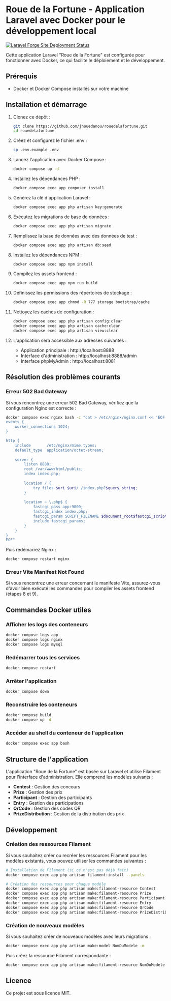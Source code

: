 # Roue de la Fortune - Application Laravel avec Docker pour le développement local

[![Laravel Forge Site Deployment Status](https://img.shields.io/endpoint?url=https%3A%2F%2Fforge.laravel.com%2Fsite-badges%2Fe7a7cd9a-eb18-4e14-a327-eeb466e28f30%3Fdate%3D1%26label%3D1%26commit%3D1&style=plastic)](https://forge.laravel.com/servers/888615/sites/2668195)


Cette application Laravel "Roue de la Fortune" est configurée pour fonctionner avec Docker, ce qui facilite le déploiement et le développement.

## Prérequis

- Docker et Docker Compose installés sur votre machine

## Installation et démarrage

1. Clonez ce dépôt :
   ```bash
   git clone https://github.com/jhouedanou/rouedelafortune.git
   cd rouedelafortune
   ```

2. Créez et configurez le fichier .env :
   ```bash
   cp .env.example .env
   ```

3. Lancez l'application avec Docker Compose :
   ```bash
   docker compose up -d
   ```

4. Installez les dépendances PHP :
   ```bash
   docker compose exec app composer install
   ```

5. Générez la clé d'application Laravel :
   ```bash
   docker compose exec app php artisan key:generate
   ```

6. Exécutez les migrations de base de données :
   ```bash
   docker compose exec app php artisan migrate
   ```

7. Remplissez la base de données avec des données de test :
   ```bash
   docker compose exec app php artisan db:seed
   ```

8. Installez les dépendances NPM :
   ```bash
   docker compose exec app npm install
   ```

9. Compilez les assets frontend :
   ```bash
   docker compose exec app npm run build
   ```

10. Définissez les permissions des répertoires de stockage :
    ```bash
    docker compose exec app chmod -R 777 storage bootstrap/cache
    ```

11. Nettoyez les caches de configuration :
    ```bash
    docker compose exec app php artisan config:clear
    docker compose exec app php artisan cache:clear
    docker compose exec app php artisan view:clear
    ```

12. L'application sera accessible aux adresses suivantes :
    - Application principale : http://localhost:8888
    - Interface d'administration : http://localhost:8888/admin
    - Interface phpMyAdmin : http://localhost:8081

## Résolution des problèmes courants

### Erreur 502 Bad Gateway

Si vous rencontrez une erreur 502 Bad Gateway, vérifiez que la configuration Nginx est correcte :

```bash
docker compose exec nginx bash -c "cat > /etc/nginx/nginx.conf << 'EOF'
events {
    worker_connections 1024;
}

http {
    include       /etc/nginx/mime.types;
    default_type  application/octet-stream;
    
    server {
        listen 8888;
        root /var/www/html/public;
        index index.php;
        
        location / {
            try_files $uri $uri/ /index.php?$query_string;
        }
        
        location ~ \.php$ {
            fastcgi_pass app:9000;
            fastcgi_index index.php;
            fastcgi_param SCRIPT_FILENAME $document_root$fastcgi_script_name;
            include fastcgi_params;
        }
    }
}
EOF"
```

Puis redémarrez Nginx :
```bash
docker compose restart nginx
```

### Erreur Vite Manifest Not Found

Si vous rencontrez une erreur concernant le manifeste Vite, assurez-vous d'avoir bien exécuté les commandes pour compiler les assets frontend (étapes 8 et 9).


## Commandes Docker utiles

### Afficher les logs des conteneurs
```bash
docker compose logs app
docker compose logs nginx
docker compose logs mysql
```

### Redémarrer tous les services
```bash
docker compose restart
```

### Arrêter l'application
```bash
docker compose down
```

### Reconstruire les conteneurs
```bash
docker compose build
docker compose up -d
```

### Accéder au shell du conteneur de l'application
```bash
docker compose exec app bash
```

## Structure de l'application

L'application "Roue de la Fortune" est basée sur Laravel et utilise Filament pour l'interface d'administration. Elle comprend les modèles suivants :

- **Contest** : Gestion des concours
- **Prize** : Gestion des prix
- **Participant** : Gestion des participants
- **Entry** : Gestion des participations
- **QrCode** : Gestion des codes QR
- **PrizeDistribution** : Gestion de la distribution des prix

## Développement

### Création des ressources Filament

Si vous souhaitez créer ou recréer les ressources Filament pour les modèles existants, vous pouvez utiliser les commandes suivantes :

```bash
# Installation de Filament (si ce n'est pas déjà fait)
docker compose exec app php artisan filament:install --panels

# Création des ressources pour chaque modèle
docker compose exec app php artisan make:filament-resource Contest
docker compose exec app php artisan make:filament-resource Prize
docker compose exec app php artisan make:filament-resource Participant
docker compose exec app php artisan make:filament-resource Entry
docker compose exec app php artisan make:filament-resource QrCode
docker compose exec app php artisan make:filament-resource PrizeDistribution
```

### Création de nouveaux modèles

Si vous souhaitez créer de nouveaux modèles avec leurs migrations :

```bash
docker compose exec app php artisan make:model NomDuModele -m
```

Puis créez la ressource Filament correspondante :

```bash
docker compose exec app php artisan make:filament-resource NomDuModele
```

## Licence

Ce projet est sous licence MIT.

